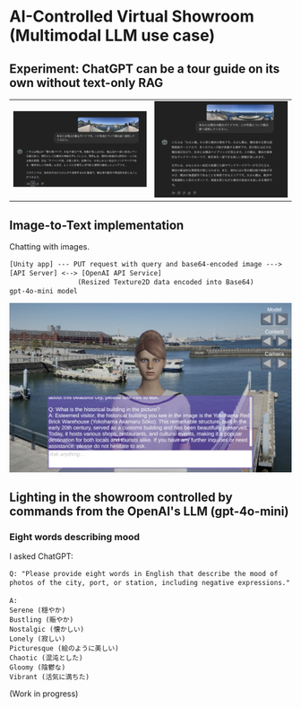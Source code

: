 # AI-Controlled Virtual Showroom (Multimodal LLM use case)

## Experiment: ChatGPT can be a tour guide on its own without text-only RAG

<table>
  <tr>
    <td>
      <img src="doc/ImageToTextSample1.png" width=500>      
    </td>
    <td>
      <img src="doc/ImageToTextSample2.png" width=500>
  </tr>
</table>


## Image-to-Text implementation

Chatting with images.

```
[Unity app] --- PUT request with query and base64-encoded image ---> [API Server] <--> [OpenAI API Service]
                 (Resized Texture2D data encoded into Base64)                           gpt-4o-mini model
```

<img src="doc/image_to_text_test.png" width=700>

## Lighting in the showroom controlled by commands from the OpenAI's LLM (gpt-4o-mini)

### Eight words describing mood

I asked ChatGPT:

```
Q: "Please provide eight words in English that describe the mood of photos of the city, port, or station, including negative expressions."

A:
Serene (穏やか)
Bustling (賑やか)
Nostalgic (懐かしい)
Lonely (寂しい)
Picturesque (絵のように美しい)
Chaotic (混沌とした)
Gloomy (陰鬱な)
Vibrant (活気に満ちた)
```

(Work in progress)

